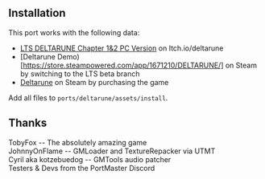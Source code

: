 ## Installation
This port works with the following data:

- [LTS DELTARUNE Chapter 1&2 PC Version](https://tobyfox.itch.io/deltarune) on Itch.io/deltarune
- [Deltarune Demo)[https://store.steampowered.com/app/1671210/DELTARUNE/] on Steam by switching to the LTS beta branch
- [Deltarune](https://store.steampowered.com/app/1671210/DELTARUNE/) on Steam by purchasing the game

Add all files to `ports/deltarune/assets/install`.

## Thanks
TobyFox -- The absolutely amazing game  
JohnnyOnFlame -- GMLoader and TextureRepacker via UTMT  
Cyril aka kotzebuedog -- GMTools audio patcher  
Testers & Devs from the PortMaster Discord